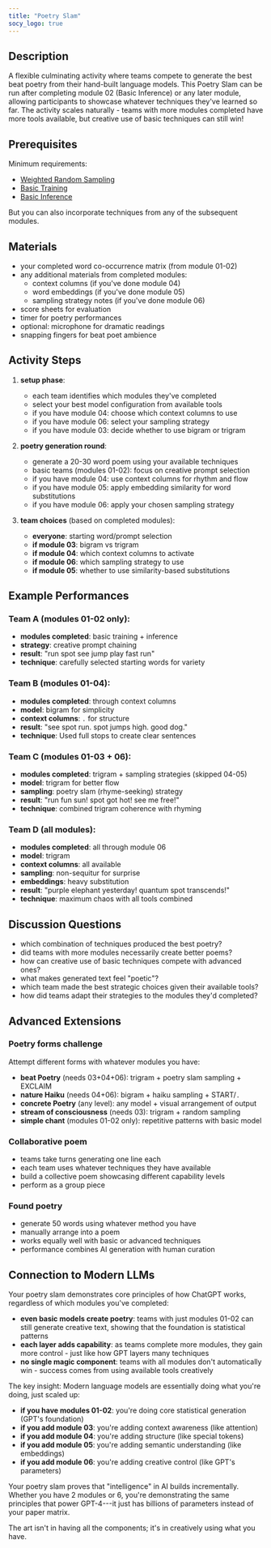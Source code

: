 ```yaml
---
title: "Poetry Slam"
socy_logo: true
---
```


## Description

A flexible culminating activity where teams compete to generate the best beat
poetry from their hand-built language models. This Poetry Slam can be run after
completing module 02 (Basic Inference) or any later module, allowing
participants to showcase whatever techniques they've learned so far. The
activity scales naturally - teams with more modules completed have more tools
available, but creative use of basic techniques can still win!

## Prerequisites

Minimum requirements:

- [Weighted Random Sampling](00-weighted-randomness.md)
- [Basic Training](01-basic-training.md)
- [Basic Inference](02-basic-inference.md)

But you can also incorporate techniques from any of the subsequent modules.

## Materials

- your completed word co-occurrence matrix (from module 01-02)
- any additional materials from completed modules:
  - context columns (if you've done module 04)
  - word embeddings (if you've done module 05)
  - sampling strategy notes (if you've done module 06)
- score sheets for evaluation
- timer for poetry performances
- optional: microphone for dramatic readings
- snapping fingers for beat poet ambience

## Activity Steps

1. **setup phase**:

   - each team identifies which modules they've completed
   - select your best model configuration from available tools
   - if you have module 04: choose which context columns to use
   - if you have module 06: select your sampling strategy
   - if you have module 03: decide whether to use bigram or trigram

2. **poetry generation round**:

   - generate a 20-30 word poem using your available techniques
   - basic teams (modules 01-02): focus on creative prompt selection
   - if you have module 04: use context columns for rhythm and flow
   - if you have module 05: apply embedding similarity for word substitutions
   - if you have module 06: apply your chosen sampling strategy

3. **team choices** (based on completed modules):
   - **everyone**: starting word/prompt selection
   - **if module 03**: bigram vs trigram
   - **if module 04**: which context columns to activate
   - **if module 06**: which sampling strategy to use
   - **if module 05**: whether to use similarity-based substitutions

## Example Performances

### Team A (modules 01-02 only):

- **modules completed**: basic training + inference
- **strategy**: creative prompt chaining
- **result**: "run spot see jump play fast run"
- **technique**: carefully selected starting words for variety

### Team B (modules 01-04):

- **modules completed**: through context columns
- **model**: bigram for simplicity
- **context columns**: `.` for structure
- **result**: "see spot run. spot jumps high. good dog."
- **technique**: Used full stops to create clear sentences

### Team C (modules 01-03 + 06):

- **modules completed**: trigram + sampling strategies (skipped 04-05)
- **model**: trigram for better flow
- **sampling**: poetry slam (rhyme-seeking) strategy
- **result**: "run fun sun! spot got hot! see me free!"
- **technique**: combined trigram coherence with rhyming

### Team D (all modules):

- **modules completed**: all through module 06
- **model**: trigram
- **context columns**: all available
- **sampling**: non-sequitur for surprise
- **embeddings**: heavy substitution
- **result**: "purple elephant yesterday! quantum spot transcends!"
- **technique**: maximum chaos with all tools combined

## Discussion Questions

- which combination of techniques produced the best poetry?
- did teams with more modules necessarily create better poems?
- how can creative use of basic techniques compete with advanced ones?
- what makes generated text feel "poetic"?
- which team made the best strategic choices given their available tools?
- how did teams adapt their strategies to the modules they'd completed?

## Advanced Extensions

### Poetry forms challenge

Attempt different forms with whatever modules you have:

- **beat Poetry** (needs 03+04+06): trigram + poetry slam sampling + EXCLAIM
- **nature Haiku** (needs 04+06): bigram + haiku sampling + START/`.`
- **concrete Poetry** (any level): any model + visual arrangement of output
- **stream of consciousness** (needs 03): trigram + random sampling
- **simple chant** (modules 01-02 only): repetitive patterns with basic model

### Collaborative poem

- teams take turns generating one line each
- each team uses whatever techniques they have available
- build a collective poem showcasing different capability levels
- perform as a group piece

### Found poetry

- generate 50 words using whatever method you have
- manually arrange into a poem
- works equally well with basic or advanced techniques
- performance combines AI generation with human curation

## Connection to Modern LLMs

Your poetry slam demonstrates core principles of how ChatGPT works, regardless
of which modules you've completed:

- **even basic models create poetry**: teams with just modules 01-02 can still
  generate creative text, showing that the foundation is statistical patterns
- **each layer adds capability**: as teams complete more modules, they gain more
  control - just like how GPT layers many techniques
- **no single magic component**: teams with all modules don't automatically
  win - success comes from using available tools creatively

The key insight: Modern language models are essentially doing what you're doing,
just scaled up:

- **if you have modules 01-02**: you're doing core statistical generation (GPT's
  foundation)
- **if you add module 03**: you're adding context awareness (like attention)
- **if you add module 04**: you're adding structure (like special tokens)
- **if you add module 05**: you're adding semantic understanding (like
  embeddings)
- **if you add module 06**: you're adding creative control (like GPT's
  parameters)

Your poetry slam proves that "intelligence" in AI builds incrementally. Whether
you have 2 modules or 6, you're demonstrating the same principles that power
GPT-4---it just has billions of parameters instead of your paper matrix.

The art isn't in having all the components; it's in creatively using what you
have.
